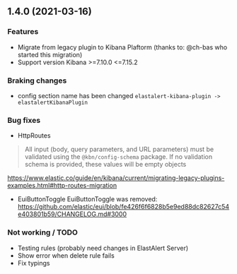 ## 1.4.0 (2021-03-16)

### Features
- Migrate from legacy plugin to Kibana Plaftorm (thanks to: @ch-bas who started this migration)
- Support version Kibana >=7.10.0 <=7.15.2

### Braking changes
- config section name has been changed `elastalert-kibana-plugin -> elastalertKibanaPlugin`

### Bug fixes
- HttpRoutes
> All input (body, query parameters, and URL parameters) must be validated using the `@kbn/config-schema` package. If no validation schema is provided, these values will be empty objects

https://www.elastic.co/guide/en/kibana/current/migrating-legacy-plugins-examples.html#http-routes-migration

- EuiButtonToggle
EuiButtonToggle was removed: https://github.com/elastic/eui/blob/fe426f6f6828b5e9ed88dc82627c54e403801b59/CHANGELOG.md#3000

### Not working / TODO
- Testing rules (probably need changes in ElastAlert Server)
- Show error when delete rule fails
- Fix typings